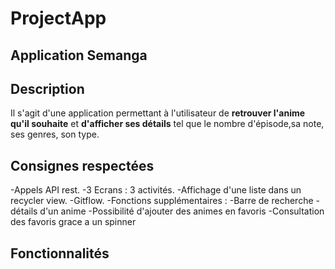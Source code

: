 # ProjectApp

## Application Semanga


## Description

Il s'agit d'une application permettant à l'utilisateur de **retrouver l'anime qu'il souhaite** et **d'afficher ses détails** tel que le nombre d'épisode,sa note, ses genres, son type.


## Consignes respectées

-Appels API rest.
-3 Ecrans : 3 activités.
-Affichage d'une liste dans un recycler view.
-Gitflow.
-Fonctions supplémentaires :
  -Barre de recherche
  -détails d'un anime
  -Possibilité d'ajouter des animes en favoris
  -Consultation des favoris grace a un spinner
  

## Fonctionnalités
